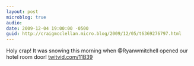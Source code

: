 ```yaml
---
layout: post
microblog: true
audio: 
date: 2009-12-04 19:00:00 -0500
guid: http://craigmcclellan.micro.blog/2009/12/05/t6369276797.html
---
```

Holy crap! It was snowing this morning when @Ryanwmitchell opened our hotel room door! [twitvid.com/11B39](http://twitvid.com/11B39)
